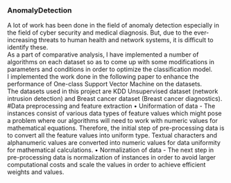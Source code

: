 ### AnomalyDetection
A lot of work has been done in the field of anomaly detection especially in the field of cyber security and medical diagnosis. But, due to the ever-increasing threats to human health and network systems, it
is difficult to identify these. </br>
As a part of comparative analysis, I have implemented a number of algorithms on each dataset so as to come up with some modifications in parameters
and conditions in order to optimize the classification model.</br>
I implemented the work done in the following paper to enhance the performance of One-class Support Vector Machine on the datasets.</br>
The datasets used in this project are KDD Unsupervised dataset (network intrusion detection) and Breast cancer
dataset (Breast cancer diagnostics).
#Data preprocessing and feature extraction
• Uniformation of data -
The instances consist of various data types of feature values which might pose a problem where our algorithms will
need to work with numeric values for mathematical equations. Therefore, the initial step of pre-processing data is to
convert all the feature values into uniform type. Textual characters and alphanumeric values are converted into
numeric values for data uniformity for mathematical calculations.
• Normalization of data -
The next step in pre-processing data is normalization of instances in order to avoid larger computational costs and
scale the values in order to achieve efficient weights and values.
